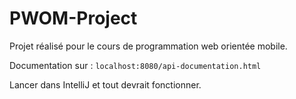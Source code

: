 # PWOM-Project
Projet réalisé pour le cours de programmation web orientée mobile.

Documentation sur : `localhost:8080/api-documentation.html`

Lancer dans IntelliJ et tout devrait fonctionner.
